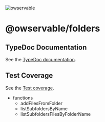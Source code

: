 ![owservable](https://avatars0.githubusercontent.com/u/87773159?s=75)

# @owservable/folders

## TypeDoc Documentation

See the <a href="https://owservable.github.io/folders/docs/" target="_blank">TypeDoc documentation</a>.

## Test Coverage

See the <a href="https://owservable.github.io/folders/coverage/" target="_blank">Test coverage</a>.

- functions
	- addFilesFromFolder
	- listSubfoldersByName
	- listSubfoldersFilesByFolderName
